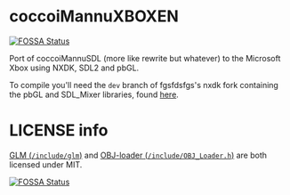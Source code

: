 # coccoiMannuXBOXEN
[![FOSSA Status](https://app.fossa.com/api/projects/git%2Bgithub.com%2Florecast162%2FcoccoiMannuXBOXEN.svg?type=shield)](https://app.fossa.com/projects/git%2Bgithub.com%2Florecast162%2FcoccoiMannuXBOXEN?ref=badge_shield)


Port of coccoiMannuSDL (more like rewrite but whatever) to the Microsoft Xbox using NXDK, SDL2 and pbGL.

To compile you'll need the `dev` branch of fgsfdsfgs's nxdk fork containing the pbGL and SDL_Mixer libraries, found [here](https://github.com/fgsfdsfgs/nxdk/tree/dev).

# LICENSE info
[GLM (`/include/glm`)](https://github.com/g-truc/glm) and [OBJ-loader (`/include/OBJ_Loader.h`)](https://github.com/Bly7/OBJ-Loader) are both licensed under MIT.



[![FOSSA Status](https://app.fossa.com/api/projects/git%2Bgithub.com%2Florecast162%2FcoccoiMannuXBOXEN.svg?type=large)](https://app.fossa.com/projects/git%2Bgithub.com%2Florecast162%2FcoccoiMannuXBOXEN?ref=badge_large)
